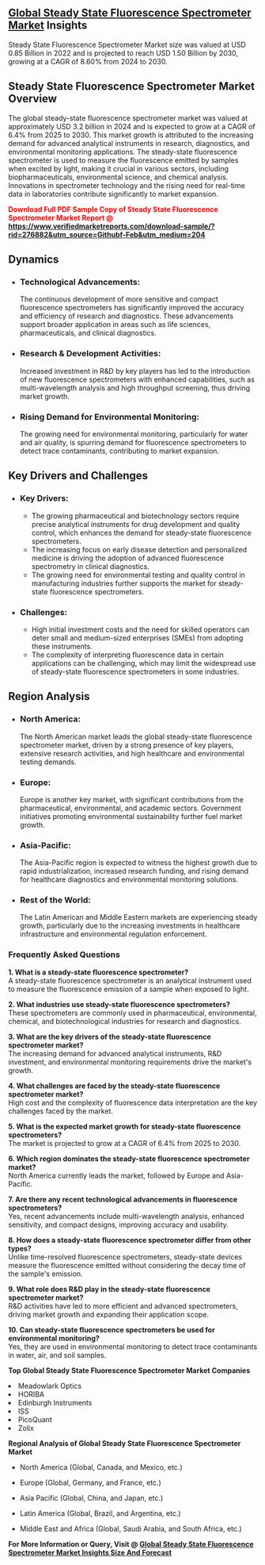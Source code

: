 <h2><a href="https://www.verifiedmarketreports.com/download-sample/?rid=276882&amp;utm_source=Githubf&amp;utm_medium=204" target="_blank">Global Steady State Fluorescence Spectrometer Market</a> Insights</h2><p>Steady State Fluorescence Spectrometer Market size was valued at USD 0.85 Billion in 2022 and is projected to reach USD 1.50 Billion by 2030, growing at a CAGR of 8.60% from 2024 to 2030.</p><p><h2>Steady State Fluorescence Spectrometer Market Overview</h2> <p>The global steady-state fluorescence spectrometer market was valued at approximately USD 3.2 billion in 2024 and is expected to grow at a CAGR of 6.4% from 2025 to 2030. This market growth is attributed to the increasing demand for advanced analytical instruments in research, diagnostics, and environmental monitoring applications. The steady-state fluorescence spectrometer is used to measure the fluorescence emitted by samples when excited by light, making it crucial in various sectors, including biopharmaceuticals, environmental science, and chemical analysis. Innovations in spectrometer technology and the rising need for real-time data in laboratories contribute significantly to market expansion.</p> <p><strong><p><span class=""><span style="color: #ff0000;"><strong>Download Full PDF Sample Copy of Steady State Fluorescence Spectrometer Market Report</strong> @ </span><a href="https://www.verifiedmarketreports.com/download-sample/?rid=276882&amp;utm_source=Githubf-Feb&amp;utm_medium=204" target="_blank">https://www.verifiedmarketreports.com/download-sample/?rid=276882&amp;utm_source=Githubf-Feb&amp;utm_medium=204</a></span></p></strong></p> <h2>Dynamics</h2> <ul> <li><h3>Technological Advancements:</h3> The continuous development of more sensitive and compact fluorescence spectrometers has significantly improved the accuracy and efficiency of research and diagnostics. These advancements support broader application in areas such as life sciences, pharmaceuticals, and clinical diagnostics.</li> <li><h3>Research & Development Activities:</h3> Increased investment in R&D by key players has led to the introduction of new fluorescence spectrometers with enhanced capabilities, such as multi-wavelength analysis and high throughput screening, thus driving market growth.</li> <li><h3>Rising Demand for Environmental Monitoring:</h3> The growing need for environmental monitoring, particularly for water and air quality, is spurring demand for fluorescence spectrometers to detect trace contaminants, contributing to market expansion.</li> </ul> <h2>Key Drivers and Challenges</h2> <ul> <li><h3>Key Drivers:</h3> <ul> <li>The growing pharmaceutical and biotechnology sectors require precise analytical instruments for drug development and quality control, which enhances the demand for steady-state fluorescence spectrometers.</li> <li>The increasing focus on early disease detection and personalized medicine is driving the adoption of advanced fluorescence spectrometry in clinical diagnostics.</li> <li>The growing need for environmental testing and quality control in manufacturing industries further supports the market for steady-state fluorescence spectrometers.</li> </ul> </li> <li><h3>Challenges:</h3> <ul> <li>High initial investment costs and the need for skilled operators can deter small and medium-sized enterprises (SMEs) from adopting these instruments.</li> <li>The complexity of interpreting fluorescence data in certain applications can be challenging, which may limit the widespread use of steady-state fluorescence spectrometers in some industries.</li> </ul> </li> </ul> <h2>Region Analysis</h2> <ul> <li><h3>North America:</h3> The North American market leads the global steady-state fluorescence spectrometer market, driven by a strong presence of key players, extensive research activities, and high healthcare and environmental testing demands.</li> <li><h3>Europe:</h3> Europe is another key market, with significant contributions from the pharmaceutical, environmental, and academic sectors. Government initiatives promoting environmental sustainability further fuel market growth.</li> <li><h3>Asia-Pacific:</h3> The Asia-Pacific region is expected to witness the highest growth due to rapid industrialization, increased research funding, and rising demand for healthcare diagnostics and environmental monitoring solutions.</li> <li><h3>Rest of the World:</h3> The Latin American and Middle Eastern markets are experiencing steady growth, particularly due to the increasing investments in healthcare infrastructure and environmental regulation enforcement.</li> </ul> <h3>Frequently Asked Questions</h3> <p><strong>1. What is a steady-state fluorescence spectrometer?</strong><br> A steady-state fluorescence spectrometer is an analytical instrument used to measure the fluorescence emission of a sample when exposed to light.</p> <p><strong>2. What industries use steady-state fluorescence spectrometers?</strong><br> These spectrometers are commonly used in pharmaceutical, environmental, chemical, and biotechnological industries for research and diagnostics.</p> <p><strong>3. What are the key drivers of the steady-state fluorescence spectrometer market?</strong><br> The increasing demand for advanced analytical instruments, R&D investment, and environmental monitoring requirements drive the market's growth.</p> <p><strong>4. What challenges are faced by the steady-state fluorescence spectrometer market?</strong><br> High cost and the complexity of fluorescence data interpretation are the key challenges faced by the market.</p> <p><strong>5. What is the expected market growth for steady-state fluorescence spectrometers?</strong><br> The market is projected to grow at a CAGR of 6.4% from 2025 to 2030.</p> <p><strong>6. Which region dominates the steady-state fluorescence spectrometer market?</strong><br> North America currently leads the market, followed by Europe and Asia-Pacific.</p> <p><strong>7. Are there any recent technological advancements in fluorescence spectrometers?</strong><br> Yes, recent advancements include multi-wavelength analysis, enhanced sensitivity, and compact designs, improving accuracy and usability.</p> <p><strong>8. How does a steady-state fluorescence spectrometer differ from other types?</strong><br> Unlike time-resolved fluorescence spectrometers, steady-state devices measure the fluorescence emitted without considering the decay time of the sample's emission.</p> <p><strong>9. What role does R&D play in the steady-state fluorescence spectrometer market?</strong><br> R&D activities have led to more efficient and advanced spectrometers, driving market growth and expanding their application scope.</p> <p><strong>10. Can steady-state fluorescence spectrometers be used for environmental monitoring?</strong><br> Yes, they are used in environmental monitoring to detect trace contaminants in water, air, and soil samples.</p> </p><p><strong>Top Global Steady State Fluorescence Spectrometer Market Companies</strong></p><div data-test-id=""><p><li>Meadowlark Optics</li><li> HORIBA</li><li> Edinburgh Instruments</li><li> ISS</li><li> PicoQuant</li><li> Zolix</li></p><div><strong>Regional Analysis of&nbsp;Global Steady State Fluorescence Spectrometer Market</strong></div><ul><li dir="ltr"><p dir="ltr">North America&nbsp;(Global, Canada, and Mexico, etc.)</p></li><li dir="ltr"><p dir="ltr">Europe (Global, Germany, and France, etc.)</p></li><li dir="ltr"><p dir="ltr">Asia Pacific&nbsp;(Global, China, and Japan, etc.)</p></li><li dir="ltr"><p dir="ltr">Latin America&nbsp;(Global, Brazil, and Argentina, etc.)</p></li><li dir="ltr">Middle East and Africa&nbsp;(Global, Saudi Arabia, and South Africa, etc.)</li></ul><p><strong>For More Information or Query, Visit @&nbsp;</strong><strong><a href="https://www.verifiedmarketreports.com/product/steady-state-fluorescence-spectrometer-market/?utm_source=Githubf&amp;utm_medium=204" target="_blank">Global Steady State Fluorescence Spectrometer Market Insights Size And Forecast</a></strong></p></div>
